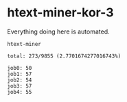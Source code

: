 # htext-miner-kor-3

Everything doing here is automated.

```
htext-miner

total: 273/9855 (2.7701674277016743%)

job0: 50
job1: 57
job2: 54
job3: 57
job4: 55
```